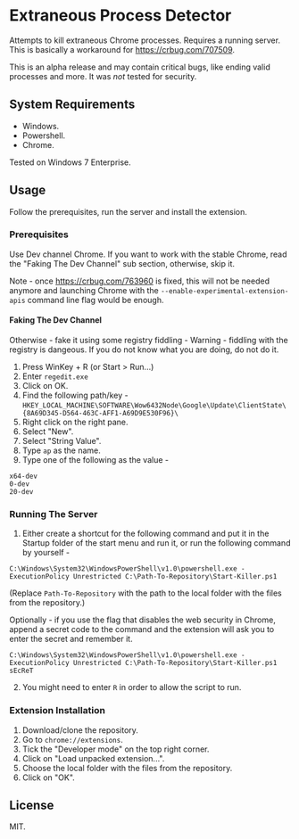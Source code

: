 # Extraneous Process Detector
Attempts to kill extraneous Chrome processes. Requires a running server.
This is basically a workaround for https://crbug.com/707509.

This is an alpha release and may contain critical bugs, like ending valid processes and more. It was *not* tested for security.

## System Requirements
- Windows.
- Powershell.
- Chrome.

Tested on Windows 7 Enterprise.

## Usage
Follow the prerequisites, run the server and install the extension.

### Prerequisites
Use Dev channel Chrome. If you want to work with the stable Chrome, read the "Faking The Dev Channel" sub section, otherwise, skip it.

Note - once https://crbug.com/763960 is fixed, this will not be needed anymore and launching Chrome with the `--enable-experimental-extension-apis` command line flag would be enough.

#### Faking The Dev Channel
Otherwise - fake it using some registry fiddling -
Warning - fiddling with the registry is dangeous. If you do not know what you are doing, do not do it.
1. Press WinKey + R (or Start > Run...)
2. Enter `regedit.exe`
3. Click on OK.
4. Find the following path/key -
`HKEY_LOCAL_MACHINE\SOFTWARE\Wow6432Node\Google\Update\ClientState\{8A69D345-D564-463C-AFF1-A69D9E530F96}\`
5. Right click on the right pane.
6. Select "New".
7. Select "String Value".
8. Type `ap` as the name.
9. Type one of the following as the value -
```
x64-dev
0-dev
20-dev
```

### Running The Server
1. Either create a shortcut for the following command and put it in the Startup folder of the start menu and run it, or run the following command by yourself -
```
C:\Windows\System32\WindowsPowerShell\v1.0\powershell.exe -ExecutionPolicy Unrestricted C:\Path-To-Repository\Start-Killer.ps1
```
(Replace `Path-To-Repository` with the path to the local folder with the files from the repository.)

Optionally - if you use the flag that disables the web security in Chrome, append a secret code to the command and the extension will ask you to enter the secret and remember it.
```
C:\Windows\System32\WindowsPowerShell\v1.0\powershell.exe -ExecutionPolicy Unrestricted C:\Path-To-Repository\Start-Killer.ps1 sEcReT
```


2. You might need to enter `R` in order to allow the script to run.

### Extension Installation
1. Download/clone the repository.
2. Go to `chrome://extensions`.
3. Tick the "Developer mode" on the top right corner.
4. Click on "Load unpacked extension...".
5. Choose the local folder with the files from the repository.
6. Click on "OK".

## License
MIT.
